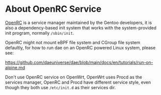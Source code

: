 # About OpenRC Service

[OpenRC](https://github.com/OpenRC/openrc) is a service manager maintained by the Gentoo developers, it is also a dependency-based init system that works with the system-provided init program, normally `/sbin/init`.

OpenRC might not mount eBPF file system and CGroup file system defaultly, for how to run dae on an OpenRC powered Linux system, please see:

<https://github.com/daeuniverse/dae/blob/main/docs/en/tutorials/run-on-alpine.md>

Don't use OpenRC service on OpenWrt, OpenWrt uses Procd as the services manager, OpenRC and Procd have different service style, even though they both use `/etc/init.d` as their services dir.